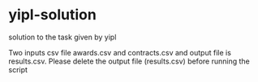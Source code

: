 # yipl-solution
solution to the task given by yipl


Two inputs csv file awards.csv and contracts.csv and output file is results.csv. Please delete the output file (results.csv) before 
running the script
